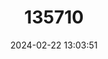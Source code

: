 ---
title: "135710"
category: "Cottus rhenanus"
draft: false
date: 2024-02-22 13:03:51
languages:
  Dutch; Flemish: ["Beekdonderpad"]
  French: ["Chabot de Rhénanie"]
  German: ["Rheingroppe"]
  English: ["Rhine Sculpin"]
---